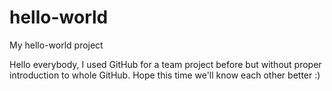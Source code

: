 # hello-world
My hello-world project 

Hello everybody,
I used GitHub for a team project before but without proper introduction to whole GitHub.
Hope this time we'll know each other better :)
